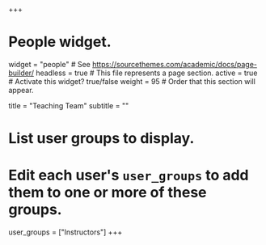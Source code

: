 +++
# People widget.
widget = "people"  # See https://sourcethemes.com/academic/docs/page-builder/
headless = true  # This file represents a page section.
active = true  # Activate this widget? true/false
weight = 95  # Order that this section will appear.

title = "Teaching Team"
subtitle = ""

# List user groups to display.
#   Edit each user's `user_groups` to add them to one or more of these groups.
user_groups = ["Instructors"]
+++

<!-- [Office Hours](/officehours) -->
